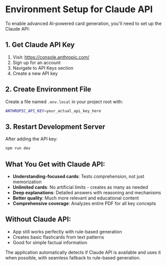 # Environment Setup for Claude API

To enable advanced AI-powered card generation, you'll need to set up the Claude API:

## 1. Get Claude API Key
1. Visit: https://console.anthropic.com/
2. Sign up for an account
3. Navigate to API Keys section
4. Create a new API key

## 2. Create Environment File
Create a file named `.env.local` in your project root with:

```bash
ANTHROPIC_API_KEY=your_actual_api_key_here
```

## 3. Restart Development Server
After adding the API key:
```bash
npm run dev
```

## What You Get with Claude API:
- **Understanding-focused cards**: Tests comprehension, not just memorization
- **Unlimited cards**: No artificial limits - creates as many as needed
- **Deep explanations**: Detailed answers with reasoning and mechanisms  
- **Better quality**: Much more relevant and educational content
- **Comprehensive coverage**: Analyzes entire PDF for all key concepts

## Without Claude API:
- App still works perfectly with rule-based generation
- Creates basic flashcards from text patterns
- Good for simple factual information

The application automatically detects if Claude API is available and uses it when possible, with seamless fallback to rule-based generation.
